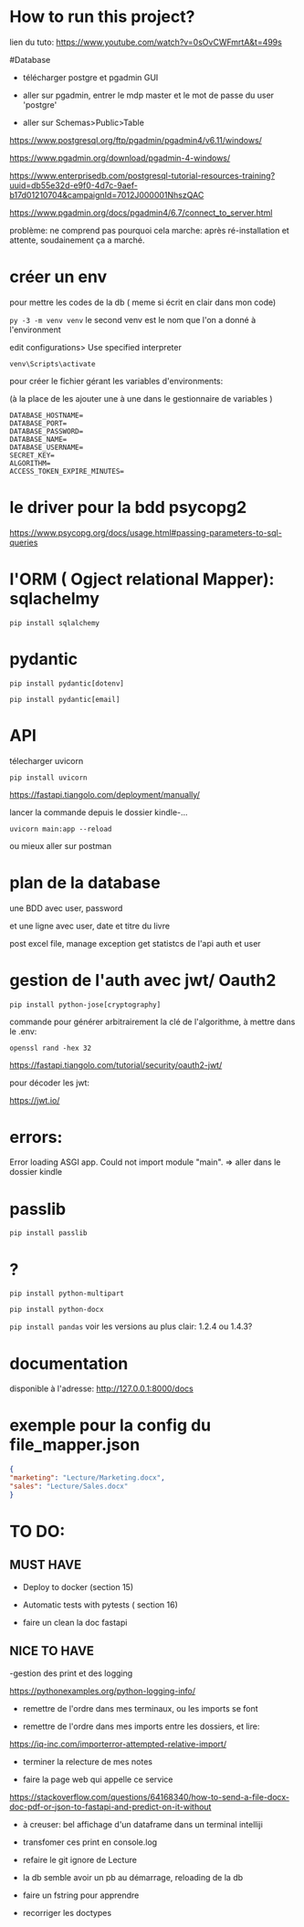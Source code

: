 # How to run this project?

lien du tuto: https://www.youtube.com/watch?v=0sOvCWFmrtA&t=499s

#Database 


- télécharger postgre et pgadmin GUI

- aller sur pgadmin, entrer le mdp master et le mot de passe du user 'postgre'

- aller sur Schemas>Public>Table

https://www.postgresql.org/ftp/pgadmin/pgadmin4/v6.11/windows/

https://www.pgadmin.org/download/pgadmin-4-windows/

https://www.enterprisedb.com/postgresql-tutorial-resources-training?uuid=db55e32d-e9f0-4d7c-9aef-b17d01210704&campaignId=7012J000001NhszQAC

https://www.pgadmin.org/docs/pgadmin4/6.7/connect_to_server.html

problème: ne comprend pas pourquoi cela marche: après ré-installation et attente, soudainement ça a marché. 

# créer un env

pour mettre les codes de la db ( meme si écrit en clair dans mon code)

`py -3 -m venv venv`  le second venv est le nom que l'on a donné à l'environment

edit configurations> Use specified interpreter

`venv\Scripts\activate`

pour créer le fichier gérant les variables d'environments:

(à la place de les ajouter une à une dans le gestionnaire de variables )

```
DATABASE_HOSTNAME=
DATABASE_PORT=
DATABASE_PASSWORD=
DATABASE_NAME=
DATABASE_USERNAME=
SECRET_KEY=
ALGORITHM=
ACCESS_TOKEN_EXPIRE_MINUTES=
```

# le driver pour la bdd psycopg2

https://www.psycopg.org/docs/usage.html#passing-parameters-to-sql-queries

# l'ORM ( Ogject relational Mapper): sqlachelmy

`pip install sqlalchemy`

# pydantic

`pip install pydantic[dotenv]`

`pip install pydantic[email]`

# API 

 télecharger uvicorn

`pip install uvicorn`

https://fastapi.tiangolo.com/deployment/manually/

lancer la commande depuis le dossier kindle-...

`uvicorn main:app --reload`

ou mieux aller sur postman

# plan de la database

une BDD avec user, password

et une ligne avec user, date et titre du livre


post excel file, manage exception
get statistcs de l'api
auth et user

# gestion de l'auth avec jwt/ Oauth2

`pip install python-jose[cryptography]`

commande pour générer arbitrairement la clé de l'algorithme, à mettre dans le .env:

`openssl rand -hex 32`

https://fastapi.tiangolo.com/tutorial/security/oauth2-jwt/

pour décoder les jwt:

https://jwt.io/

# errors:

Error loading ASGI app. Could not import module "main".  => aller dans le dossier kindle

# passlib

`pip install passlib`

# ?

`pip install python-multipart`

`pip install python-docx`

`pip install pandas` voir les versions au plus clair: 1.2.4 ou 1.4.3?

# documentation

disponible à l'adresse: http://127.0.0.1:8000/docs


# exemple pour la config du file_mapper.json
```json
{
"marketing": "Lecture/Marketing.docx",
"sales": "Lecture/Sales.docx"
}
```

# TO DO:

## MUST HAVE

- Deploy to docker (section 15)

- Automatic tests with pytests ( section 16) 

- faire un clean la doc fastapi

## NICE TO HAVE

-gestion des print et des logging

https://pythonexamples.org/python-logging-info/

- remettre de l'ordre dans mes terminaux, ou les imports se font

- remettre de l'ordre dans mes imports entre les dossiers, et lire:

https://iq-inc.com/importerror-attempted-relative-import/

- terminer la relecture de mes notes

- faire la page web qui appelle ce service

https://stackoverflow.com/questions/64168340/how-to-send-a-file-docx-doc-pdf-or-json-to-fastapi-and-predict-on-it-without

- à creuser: bel affichage d'un dataframe dans un terminal intelliji 

- transfomer ces print en console.log

- refaire le git ignore de Lecture

- la db semble avoir un pb au démarrage, reloading de la db

- faire un fstring pour apprendre

- recorriger les doctypes
